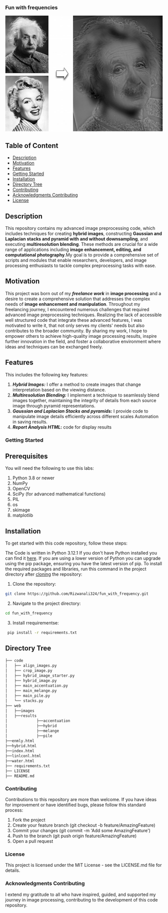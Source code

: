 ### Fun with frequencies
![Alt text](web/images/hybrid.jpg)
## Table of Content
  * [Description](#Description)
  * [Motivation](#Motivation)
  * [Features](#Features)
  * [Getting Started](#Getting-Started)
  * [Installation](#installation)
  * [Directory Tree](#Directory-Tree)
  * [Contributing](#Contributing) 
  * [Acknowledgments Contributing](#Acknowledgments-Contributing)
  * [License](#license)
  
## Description
This repository contains my advanced image preprocessing code, which includes techniques for creating **hybrid images**, constructing **Gaussian and Laplacian stacks and pyramid with and without downsampling**, and executing **multiresolution blending**. These methods are crucial for a wide range of applications including **image enhancement, editing, and computational photography**.My goal is to provide a comprehensive set of scripts and modules that enable researchers, developers, and image processing enthusiasts to tackle complex preprocessing tasks with ease.

## Motivation
This project was born out of my **_freelance work_** in **image processing** and a desire to create a comprehensive solution that addresses the complex needs of **image enhancement and manipulation**. Throughout my freelancing journey, I encountered numerous challenges that required advanced image preprocessing techniques. Realizing the lack of accessible well structured code that integrate these advanced features, I was motivated to write it, that not only serves my clients' needs but also contributes to the broader community. By sharing my work, I hope to empower others to achieve high-quality image processing results, inspire further innovation in the field, and foster a collaborative environment where ideas and techniques can be exchanged freely.

## Features
This  includes the following key features:

1. **_Hybrid Images:_** I offer a method to create images that change interpretation based on the viewing distance.
2. **_Multiresolution Blending:_** I implement a technique to seamlessly blend images together, maintaining the integrity of details from each source image through pyramid representations.
3. **_Gaussian and Laplacian Stacks and pyramids:_** I provide code  to manipulate image details efficiently across different scales Automation in saving results.
4. **_Report Analysis HTML_:** code for display results



### Getting Started
## Prerequisites
You will need the following to use this labs:

1. Python 3.8 or newer
2. NumPy
3. OpenCV
4. SciPy (for advanced mathematical functions)
5. PIL 
6. os
7. skimage 
8. matplotlib



## Installation
To get started with this code repository, follow these steps:

The Code is written in Python 3.12.1 If you don't have Python installed you can find it [here](https://www.python.org/downloads/). If you are using a lower version of Python you can upgrade using the pip package, ensuring you have the latest version of pip. To install the required packages and libraries, run this command in the project directory after [cloning](https://www.howtogeek.com/451360/how-to-clone-a-github-repository/) the repository:
1. Clone the repository:
```bash
git clone https://github.com/Rizwanali324/fun_with_frequency.git
```
2. Navigate to the project directory:
 ```bash 
 cd fun_with_frequency
  ```

3. Install rrequirementse:
 ```bash
  pip install -r requirements.txt
   ```

 ## Directory Tree 
```
├── code 
│   ├── align_images.py
│   ├── crop_image.py
│   ├── hybrid_image_starter.py
│   ├── hybrid_image.py
│   ├── main_accentuation.py
│   ├── main_melange.py
│   ├── main_pile.py
│   └── stacks.py
├── web
│   ├──images
│   ├──results
│             ├──accentuation
│             ├──hybrid
│             ├──melange
│             ├──pile
├──enmly.html
├──hybrid.html
├──index.html
├──linlconl.html
├──water.html
├── requirements.txt
├── LICENSE
├── README.md
```



### Contributing
Contributions to this repository are more than welcome. If you have ideas for improvement or have identified bugs, please follow this standard process:

1. Fork the project
2. Create your feature branch (git checkout -b feature/AmazingFeature)
3. Commit your changes (git commit -m 'Add some AmazingFeature')
4. Push to the branch (git push origin feature/AmazingFeature)
5. Open a pull request
### License
This project is licensed under the MIT License - see the LICENSE.md file for details.

### Acknowledgments Contributing
I extend my gratitude to all who have inspired, guided, and supported my journey in image processing, contributing to the development of this code repository.

